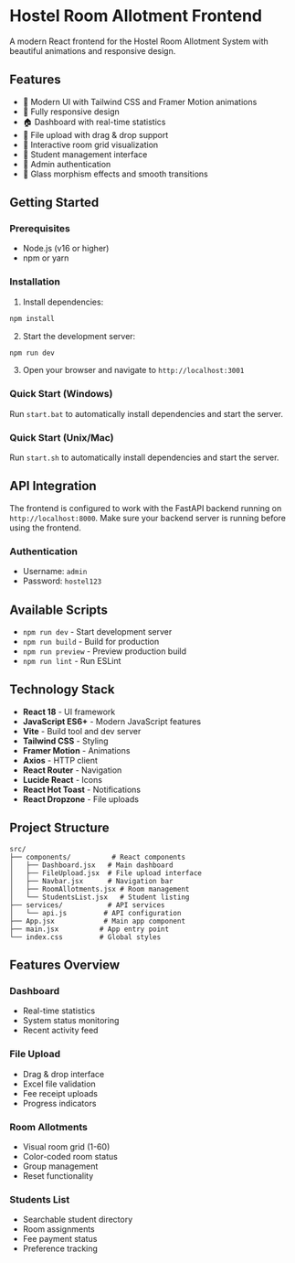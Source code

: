 # Hostel Room Allotment Frontend

A modern React frontend for the Hostel Room Allotment System with beautiful animations and responsive design.

## Features

- 🎨 Modern UI with Tailwind CSS and Framer Motion animations
- 📱 Fully responsive design
- 🏠 Dashboard with real-time statistics
- 📁 File upload with drag & drop support
- 🏢 Interactive room grid visualization
- 👥 Student management interface
- 🔐 Admin authentication
- 🌟 Glass morphism effects and smooth transitions

## Getting Started

### Prerequisites

- Node.js (v16 or higher)
- npm or yarn

### Installation

1. Install dependencies:
```bash
npm install
```

2. Start the development server:
```bash
npm run dev
```

3. Open your browser and navigate to `http://localhost:3001`

### Quick Start (Windows)
Run `start.bat` to automatically install dependencies and start the server.

### Quick Start (Unix/Mac)
Run `start.sh` to automatically install dependencies and start the server.

## API Integration

The frontend is configured to work with the FastAPI backend running on `http://localhost:8000`. Make sure your backend server is running before using the frontend.

### Authentication
- Username: `admin`
- Password: `hostel123`

## Available Scripts

- `npm run dev` - Start development server
- `npm run build` - Build for production
- `npm run preview` - Preview production build
- `npm run lint` - Run ESLint

## Technology Stack

- **React 18** - UI framework
- **JavaScript ES6+** - Modern JavaScript features
- **Vite** - Build tool and dev server
- **Tailwind CSS** - Styling
- **Framer Motion** - Animations
- **Axios** - HTTP client
- **React Router** - Navigation
- **Lucide React** - Icons
- **React Hot Toast** - Notifications
- **React Dropzone** - File uploads

## Project Structure

```
src/
├── components/          # React components
│   ├── Dashboard.jsx   # Main dashboard
│   ├── FileUpload.jsx  # File upload interface
│   ├── Navbar.jsx      # Navigation bar
│   ├── RoomAllotments.jsx # Room management
│   └── StudentsList.jsx   # Student listing
├── services/           # API services
│   └── api.js         # API configuration
├── App.jsx            # Main app component
├── main.jsx          # App entry point
└── index.css         # Global styles
```

## Features Overview

### Dashboard
- Real-time statistics
- System status monitoring
- Recent activity feed

### File Upload
- Drag & drop interface
- Excel file validation
- Fee receipt uploads
- Progress indicators

### Room Allotments
- Visual room grid (1-60)
- Color-coded room status
- Group management
- Reset functionality

### Students List
- Searchable student directory
- Room assignments
- Fee payment status
- Preference tracking
